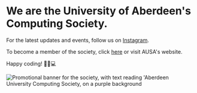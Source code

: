 # We are the University of Aberdeen's Computing Society.
For the latest updates and events, follow us on [Instagram](https://instagram.com/abdncs).

To become a member of the society, click [here](https://join.aucs.org.uk) or visit AUSA's website.

Happy coding! 🧑‍🔬💻

![Promotional banner for the society, with text reading 'Aberdeen University Computing Society, on a purple background](https://i.imgur.com/l1yW2Be.png)
